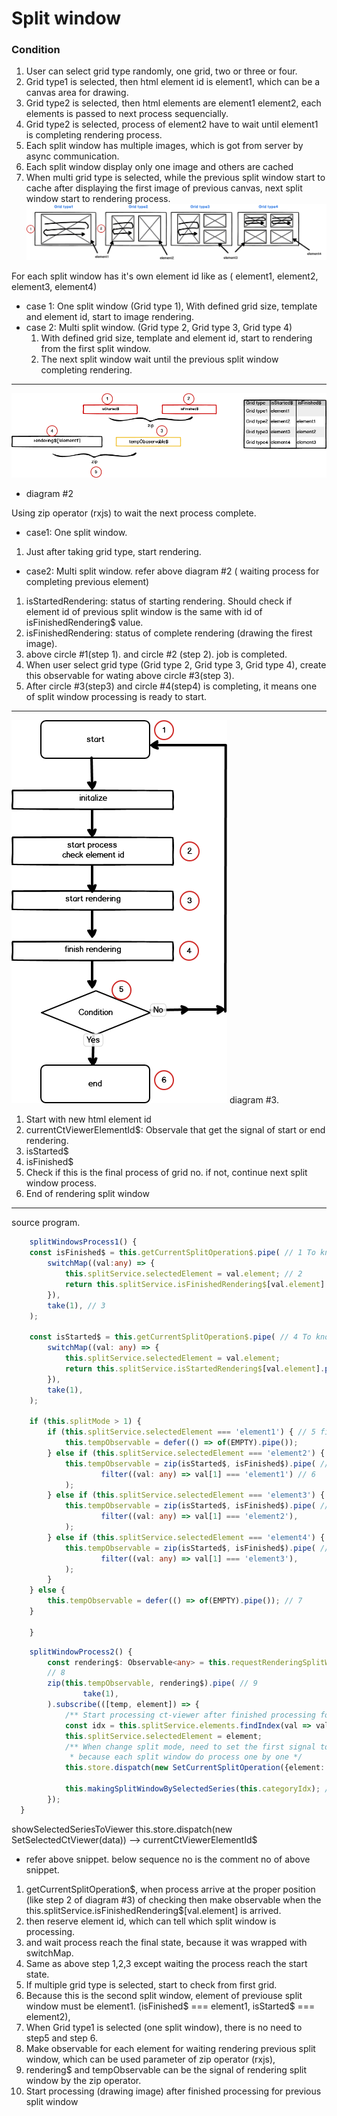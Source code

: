 # Split window 

### Condition
1. User can select grid type randomly, one grid, two or three or four.
2. Grid type1 is selected, then html element id is element1, which can be a canvas area for drawing.
3. Grid type2 is selected, then html elements are element1 element2, each elements is passed to next process sequencially.
4. Grid type2 is selected, process of element2 have to wait until element1 is completing rendering process.
5. Each split window has multiple images, which is got from server by async communication.
6. Each split window display only one image and others are cached
7. When multi grid type is selected, while the previous split window start to cache after displaying the first image of previous canvas, next split window start to rendering process.
![](images/split-window1.png)

For each split window has it's own element id like as ( element1, element2, element3, element4)

- case 1: One split window (Grid type 1),
	With defined grid size, template and element id, start to image rendering.
- case 2: Multi split window. (Grid type 2, Grid type 3, Grid type 4)
	1. With defined grid size, template and element id, start to rendering from the first split window.
	 2. The next split window wait until the previous split window completing rendering.

---
![](images/split-window2.png)
- diagram #2

Using zip operator (rxjs) to wait the next process complete.

- case1: One split window.
1. Just after taking grid type, start rendering. 

- case2: Multi split window. refer above diagram #2 ( waiting process for completing previous element)
1. isStartedRendering: status of starting rendering. Should check if element id of previous split window is the same with id of isFinishedRendering$ value. 
2. isFinishedRendering: status of complete rendering (drawing the firest image). 
3. above circle #1(step 1). and circle #2 (step 2). job is completed.
4. When user select grid type  (Grid type 2, Grid type 3, Grid type 4), create this observable for wating above circle #3(step 3). 
5. After circle #3(step3) and circle #4(step4) is completing, it means one of split window processing is ready to start.

---
![](images/split-window3.png)
diagram #3.

1. Start with new html element id
2. currentCtViewerElementId$: Observale that get the signal of start or end rendering.
3. isStarted$
4. isFinished$
5. Check if this is the final process of grid no. if not, continue next split window process. 
6. End of rendering split window 

---

source program.
```ts
    splitWindowsProcess1() {
	const isFinished$ = this.getCurrentSplitOperation$.pipe( // 1 To know the end of image processing
		switchMap((val:any) => {
			this.splitService.selectedElement = val.element; // 2
			return this.splitService.isFinishedRendering$[val.element].pipe(take(1));
		}),
		take(1), // 3
	);

	const isStarted$ = this.getCurrentSplitOperation$.pipe( // 4 To know the start of image processing
		switchMap((val: any) => {
			this.splitService.selectedElement = val.element;
			return this.splitService.isStartedRendering$[val.element].pipe(take(1));
		}),
		take(1),
	);

	if (this.splitMode > 1) {
		if (this.splitService.selectedElement === 'element1') { // 5 first split window
			this.tempObservable = defer(() => of(EMPTY).pipe());
		} else if (this.splitService.selectedElement === 'element2') {
			this.tempObservable = zip(isStarted$, isFinished$).pipe( //['element2','element1']
					filter((val: any) => val[1] === 'element1') // 6 
			);
		} else if (this.splitService.selectedElement === 'element3') {
			this.tempObservable = zip(isStarted$, isFinished$).pipe( //['element3','element2']
					filter((val: any) => val[1] === 'element2'),
			);
		} else if (this.splitService.selectedElement === 'element4') {
			this.tempObservable = zip(isStarted$, isFinished$).pipe( //['element4','element3']
					filter((val: any) => val[1] === 'element3'),
			);
		}
	} else {
		this.tempObservable = defer(() => of(EMPTY).pipe()); // 7
	}

    }

```

```ts
    splitWindowProcess2() {
		const rendering$: Observable<any> = this.requestRenderingSplitWindow$[this.splitService.selectedElement];
		// 8
		zip(this.tempObservable, rendering$).pipe( // 9
				take(1),
		).subscribe(([temp, element]) => {
			/** Start processing ct-viewer after finished processing for previous split window*/
			const idx = this.splitService.elements.findIndex(val => val === element)
			this.splitService.selectedElement = element;
			/** When change split mode, need to set the first signal to prepare processing
			 * because each split window do process one by one */
			this.store.dispatch(new SetCurrentSplitOperation({element: this.splitService.selectedElement}));
	
			this.makingSplitWindowBySelectedSeries(this.categoryIdx); // 10
		});
  }
```
showSelectedSeriesToViewer
	this.store.dispatch(new SetSelectedCtViewer(data)) --> currentCtViewerElementId$
- refer above snippet. below sequence no is the comment no of above snippet.	
1. getCurrentSplitOperation$, when process arrive at the proper position (like step 2 of diagram #3) of checking then make observable when the this.splitService.isFinishedRendering$[val.element] is arrived. 
2. then reserve element id, which can tell which split window is processing. 
3. and wait process reach the final state, because it was wrapped with switchMap.
4. Same as above step 1,2,3 except waiting the process reach the start state.
5. If multiple grid type is selected, start to check from first grid.
6. Because this is the second split window, element of previouse split window must be element1. (isFinished$ === element1, isStarted$ === element2), 
7. When Grid type1 is selected (one split window), there is no need to step5 and step 6.
8. Make observable for each element for waiting rendering previous split window, which can be used parameter of zip operator (rxjs),  
9. rendering$ and tempObservable can be the signal of rendering split window by the zip operator. 
10. Start processing (drawing image) after finished processing for previous split window  
